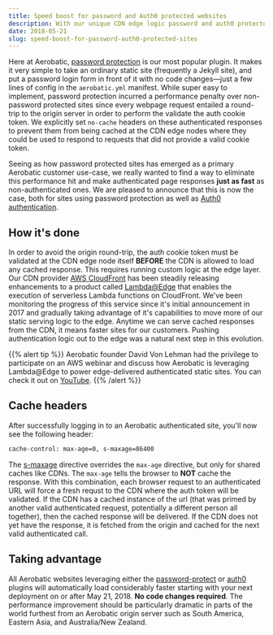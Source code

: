 ```yaml
---
title: Speed boost for password and Auth0 protected websites
description: With our unique CDN edge logic password and auth0 protected sites get a big speed boost
date: 2018-05-21
slug: speed-boost-for-password-auth0-protected-sites
---
```


Here at Aerobatic, [password protection](/docs/plugins/password-protect) is our most popular plugin. It makes it very simple to take an ordinary static site (frequently a Jekyll site), and put a password login form in front of it with no code changes&mdash;just a few lines of config in the `aerobatic.yml` manifest. While super easy to implement, password protection incurred a performance penalty over non-password protected sites since every webpage request entailed a round-trip to the origin server in order to perform the validate the auth cookie token. We explicitly set `no-cache` headers on these authenticated responses to prevent them from being cached at the CDN edge nodes where they could be used to respond to requests that did not provide a valid cookie token.

Seeing as how password protected sites has emerged as a primary Aerobatic customer use-case, we really wanted to find a way to eliminate this performance hit and make authenticated page responses **just as fast** as non-authenticated ones. We are pleased to announce that this is now the case, both for sites using password protection as well as [Auth0 authentication](/docs/plugins/auth0/).

## How it's done

In order to avoid the origin round-trip, the auth cookie token must be validated at the CDN edge node itself **BEFORE** the CDN is allowed to load any cached response. This requires running custom logic at the edge layer. Our CDN provider [AWS CloudFront](https://aws.amazon.com/cloudfront/) has been steadily releasing enhancements to a product called [Lambda@Edge](https://docs.aws.amazon.com/lambda/latest/dg/lambda-edge.html) that enables the execution of serverless Lambda functions on CloudFront. We've been monitoring the progress of this service since it's initial announcement in 2017 and gradually taking advantage of it's capabilities to move more of our static serving logic to the edge. Anytime we can serve cached responses from the CDN, it means faster sites for our customers. Pushing authentication logic out to the edge was a natural next step in this evolution.

{{% alert tip %}}
Aerobatic founder David Von Lehman had the privilege to participate on an AWS webinar and discuss how Aerobatic is leveraging Lambda@Edge to power edge-delivered authenticated static sites. You can check it out on [YouTube](https://www.youtube.com/watch?v=5m8oFxH_Ryk).
{{% /alert %}}

## Cache headers

After successfully logging in to an Aerobatic authenticated site, you'll now see the following header:

```sh
cache-control: max-age=0, s-maxage=86400
```

The [s-maxage](https://developer.mozilla.org/en-US/docs/Web/HTTP/Headers/Cache-Control#Expiration) directive overrides the `max-age` directive, but only for shared caches like CDNs. The `max-age` tells the browser to **NOT** cache the response. With this combination, each browser request to an authenticated URL will force a fresh requst to the CDN where the auth token will be validated. If the CDN has a cached instance of the url (that was primed by another valid authenticated request, potentially a different person all together), then the cached response will be delivered. If the CDN does not yet have the response, it is fetched from the origin and cached for the next valid authenticated call.

## Taking advantage

All Aerobatic websites leveraging either the [password-protect](/docs/plugins/password-protect) or [auth0](/docs/plugins/auth0) plugins will automatically load considerably faster starting with your next deployment on or after May 21, 2018. **No code changes required**. The performance improvement should be particularly dramatic in parts of the world furthest from an Aerobatic origin server such as South America, Eastern Asia, and Australia/New Zealand.
